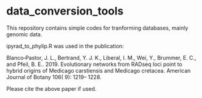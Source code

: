 # data_conversion_tools
This repository contains simple codes for tranforming databases, mainly genomic data.

ipyrad_to_phylip.R was used in the publication:

Blanco‐Pastor, J. L., Bertrand, Y. J. K., Liberal, I. M., Wei, Y., Brummer, E. C., and Pfeil, B. E.. 2019. Evolutionary networks from RADseq loci point to hybrid origins of Medicago carstiensis and Medicago cretacea. American Journal of Botany 106( 9): 1219– 1228.

Please cite the above paper if used.
